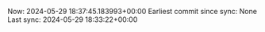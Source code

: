 Now: 2024-05-29 18:37:45.183993+00:00 Earliest commit since sync: None Last sync: 2024-05-29 18:33:22+00:00
